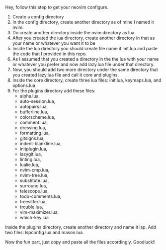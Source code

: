 Hey, follow this step to get your neovim configure.

1) Create a config directory
2) In the config directory, create another directory as of mine I named it nvim.
3) Do create another directory inside the nvim directory as lua.
4) After you created the lua directory, create another directory in that as your name or whatever you want it to be
5) Inside the lua directory you should create file name it init.lua and paste the code that I provided in this repo.
6) As I assumed that you created a directory in the the lua with your name or whatever you prefer and now add lazy.lua file under that directory.
7) Now, you should add two more directory under the same directory that you created lazy.lua file and call it core and plugins.
8) Inside the core directory, create three lua files: init.lua, keymaps.lua, and options.lua
9) For the plugins directory add these files:
   - alpha.lua,
   - auto-session.lua,
   - autopairs.lua,
   - bufferline.lua,
   - colorscheme.lua,
   -  comment.lua,
   -  dressing.lua,
   -  formatting.lua,
   -  gitsigns.lua,
   -  indent-blankline.lua,
   -  initplugin.lua,
   -  lazygit.lua,
   -  linting.lua,
   -  lualie.lua,
   -  nvim-cmp.lua,
   -  nvim-tree.lua,
   -   substitute.lua,
   -   surround.lua,
   -   telescope.lua,
   -   todo-comments.lua,
   -   treesitter.lua,
   -   trouble.lua,
   -   vim-maximizer.lua,
   -   which-key.lua

  Inside the plugins directory, create another directory and name it lsp.
  Add two files: lspconfig.lua and mason.lua.

  Now the fun part, just copy and paste all the files accordingly. Goodluck!!
